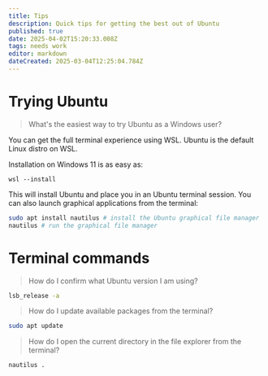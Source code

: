 ```yaml
---
title: Tips
description: Quick tips for getting the best out of Ubuntu
published: true
date: 2025-04-02T15:20:33.008Z
tags: needs work
editor: markdown
dateCreated: 2025-03-04T12:25:04.784Z
---
```


# Trying Ubuntu

> What's the easiest way to try Ubuntu as a Windows user?

You can get the full terminal experience using WSL.
Ubuntu is the default Linux distro on WSL.

Installation on Windows 11 is as easy as:

```
wsl --install
```

This will install Ubuntu and place you in an Ubuntu terminal session.
You can also launch graphical applications from the terminal:

```bash
sudo apt install nautilus # install the Ubuntu graphical file manager
nautilus # run the graphical file manager
```

# Terminal commands

> How do I confirm what Ubuntu version I am using?

```bash
lsb_release -a
```

> How do I update available packages from the terminal?

```bash
sudo apt update
```

> How do I open the current directory in the file explorer from the terminal?

```bash
nautilus .
```
